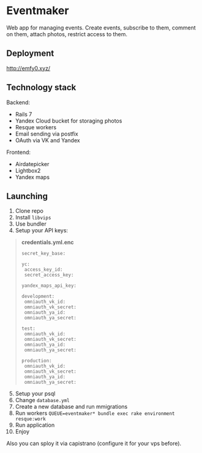 # Eventmaker
Web app for managing events. Create events, subscribe to them, comment on them, attach photos, restrict access to them.

## Deployment
http://emfy0.xyz/

## Technology stack
Backend:
* Rails 7
* Yandex Cloud bucket for storaging photos
* Resque workers
* Email sending via postfix
* OAuth via VK and Yandex

Frontend:
* Airdatepicker
* Lightbox2
* Yandex maps

## Launching
1. Clone repo
1. Install `libvips`
1. Use bundler
1. Setup your API keys:
>__credentials.yml.enc__
>```
>secret_key_base:
>
>yc:
>  access_key_id:
>  secret_access_key:
>
>yandex_maps_api_key: 
>
>development:
>  omniauth_vk_id: 
>  omniauth_vk_secret: 
>  omniauth_ya_id: 
>  omniauth_ya_secret: 
>
>test:
>  omniauth_vk_id: 
>  omniauth_vk_secret: 
>  omniauth_ya_id: 
>  omniauth_ya_secret: 
>
>production:
>  omniauth_vk_id: 
>  omniauth_vk_secret: 
>  omniauth_ya_id: 
>  omniauth_ya_secret: 
>```
5. Setup your psql
1. Change `database.yml`
1. Create a new database and run mmigrations
1. Run workers `QUEUE=eventmaker* bundle exec rake environment resque:work`
1. Run application
1. Enjoy

Also you can sploy it via capistrano (configure it for your vps before).
